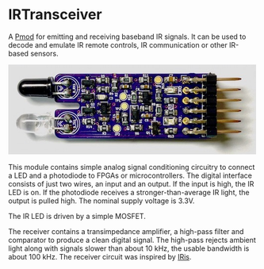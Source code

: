 # IRTransceiver

A [Pmod](https://reference.digilentinc.com/reference/pmod/start) for emitting and receiving baseband IR signals.
It can be used to decode and emulate IR remote controls, IR communication or other IR-based sensors.

![IR Transceiver Pmod Image](docs/module.jpg)

This module contains simple analog signal conditioning circuitry to connect a LED and a photodiode to FPGAs or microcontrollers.
The digital interface consists of just two wires, an input and an output.
If the input is high, the IR LED is on.
If the photodiode receives a stronger-than-average IR light, the output is pulled high.
The nominal supply voltage is 3.3V.

The IR LED is driven by a simple MOSFET.

The receiver contains a transimpedance amplifier, a high-pass filter and comparator to produce a clean digital signal.
The high-pass rejects ambient light along with signals slower than about 10 kHz, the usable bandwidth is about 100 kHz.
The receiver circuit was inspired by [IRis](https://github.com/devttys0/IRis).


